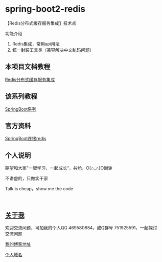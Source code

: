 # spring-boot2-redis

【Redis分布式缓存服务集成】技术点

功能介绍

1. Redis集成，常用api用法
2. 统一封装工具类（兼容解决中文乱码问题）

## 本项目文档教程

[Redis分布式缓存服务集成](https://hemin.blog.csdn.net/article/details/96483538)

## 该系列教程

[SpringBoot系列](https://blog.csdn.net/hemin1003/column/info/40170)

## 官方资料

[SpringBoot连接redis](https://docs.spring.io/spring-boot/docs/2.0.6.BUILD-SNAPSHOT/reference/html/boot-features-nosql.html#boot-features-connecting-to-redis)

## 个人说明

期望和大家”一起学习，一起成长“，共勉，O(∩_∩)O谢谢

不讲虚的，只做实干家

Talk is cheap，show me the code

<br/>


## [关于我](http://heminit.com/about/)

欢迎交流问题，可加我的个人QQ 469580884，或Q群号 751925591，一起探讨交流问题

[我的博客地址](http://blog.csdn.net/hemin1003)

[个人域名](http://heminit.com)